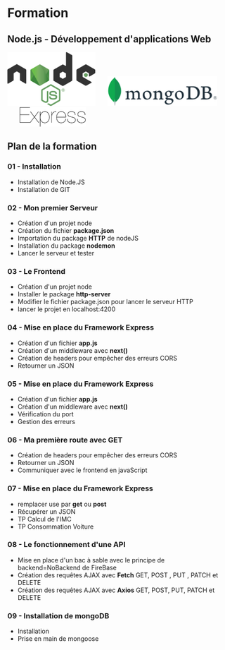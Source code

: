 
# Formation 
## Node.js - Développement d'applications Web
<img src="./img/node.svg" width="200">&nbsp;&nbsp;&nbsp;&nbsp;&nbsp;&nbsp;&nbsp;<img src="./img/mongo.svg" width="250">&nbsp;&nbsp;&nbsp;&nbsp;&nbsp;&nbsp;&nbsp;<img src="./img/express.svg" width="150">   

## Plan de la formation

### 01 - Installation 
- Installation de Node.JS
- Installation de GIT

### 02 - Mon premier Serveur
- Création d'un projet node
- Création du fichier **package.json**
- Importation du package **HTTP** de nodeJS
- Installation du package **nodemon**
- Lancer le serveur et tester

### 03 - Le Frontend
- Création d'un projet node
- Installer le package **http-server**
- Modifier le fichier package.json pour lancer le serveur HTTP
- lancer le projet en localhost:4200

### 04 - Mise en place du Framework Express
- Création d'un fichier **app.js**
- Création d'un middleware avec **next()**
- Création de headers pour empêcher des erreurs CORS
- Retourner un JSON

### 05 - Mise en place du Framework Express
- Création d'un fichier **app.js**
- Création d'un middleware avec **next()**
- Vérification du port
- Gestion des erreurs

### 06 - Ma première route avec GET
- Création de headers pour empêcher des erreurs CORS
- Retourner un JSON
- Communiquer  avec le frontend en javaScript

### 07 - Mise en place du Framework Express
- remplacer use par **get** ou **post**
- Récupérer un JSON
- TP Calcul de l'IMC
- TP Consommation Voiture 

### 08 - Le fonctionnement d'une API
- Mise en place d'un bac à sable avec le principe de backend=NoBackend de FireBase
- Création des requêtes AJAX avec **Fetch** GET, POST , PUT , PATCH et DELETE
- Création des requêtes AJAX avec **Axios** GET, POST, PUT, PATCH et DELETE

### 09 - Installation de mongoDB
- Installation
- Prise en main de mongoose